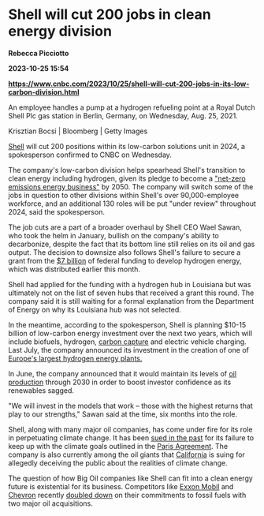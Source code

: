 # Shell will cut 200 jobs in clean energy division
**Rebecca Picciotto**

**2023-10-25 15:54**

**https://www.cnbc.com/2023/10/25/shell-will-cut-200-jobs-in-its-low-carbon-division.html**

An employee handles a pump at a hydrogen refueling point at a Royal Dutch Shell Plc gas station in Berlin, Germany, on Wednesday, Aug. 25, 2021.

Krisztian Bocsi | Bloomberg | Getty Images

[Shell](https://www.cnbc.com/quotes/SHEL-GB/) will cut 200 positions within its low-carbon solutions unit in 2024, a spokesperson confirmed to CNBC on Wednesday.

The company's low-carbon division helps spearhead Shell's transition to clean energy including hydrogen, given its pledge to become a ["net-zero emissions energy business"](https://www.cnbc.com/2022/07/07/shell-boosts-oil-and-gas-asset-value-as-refining-soars.html) by 2050. The company will switch some of the jobs in question to other divisions within Shell's over 90,000-employee workforce, and an additional 130 roles will be put "under review" throughout 2024, said the spokesperson.

The job cuts are a part of a broader overhaul by Shell CEO Wael Sawan, who took the helm in January, bullish on the company's ability to decarbonize, despite the fact that its bottom line still relies on its oil and gas output. The decision to downsize also follows Shell's failure to secure a grant from the [$7 billion](https://www.cnbc.com/2023/10/13/bidens-hydrogen-hubs-will-get-7-billion-california-houston-more.html) of federal funding to develop hydrogen energy, which was distributed earlier this month.

Shell had applied for the funding with a hydrogen hub in Louisiana but was ultimately not on the list of seven hubs that received a grant this round. The company said it is still waiting for a formal explanation from the Department of Energy on why its Louisiana hub was not selected.

In the meantime, according to the spokesperson, Shell is planning $10-15 billion of low-carbon energy investment over the next two years, which will include biofuels, hydrogen, [carbon capture](https://www.cnbc.com/2022/01/24/shell-ccs-facility-in-canada-emits-more-than-it-captures-study-says.html) and electric vehicle charging. Last July, the company announced its investment in the creation of one of [Europe's largest hydrogen energy plants.](https://www.cnbc.com/2022/07/07/shell-to-build-europes-largest-renewable-hydrogen-plant.html)

In June, the company announced that it would maintain its levels of [oil production](https://www.cnbc.com/2023/06/14/shell-boosts-dividend-by-15percent-maintains-oil-output-through-to-2030.html) through 2030 in order to boost investor confidence as its renewables sagged.

"We will invest in the models that work – those with the highest returns that play to our strengths," Sawan said at the time, six months into the role.

Shell, along with many major oil companies, has come under fire for its role in perpetuating climate change. It has been [sued in the past](https://www.cnbc.com/2022/07/07/shell-boosts-oil-and-gas-asset-value-as-refining-soars.html) for its failure to keep up with the climate goals outlined in the [Paris Agreement](https://www.cnbc.com/2015/12/13/paris-climate-agreement-all-you-need-to-know.html). The company is also currently among the oil giants that [California](https://www.cnbc.com/2023/09/18/california-sues-chevron-exxon-oil-giants-on-climate-change-deception.html) is suing for allegedly deceiving the public about the realities of climate change.

The question of how Big Oil companies like Shell can fit into a clean energy future is existential for its business. Competitors like [Exxon Mobil](https://www.cnbc.com/quotes/XOM/) and [Chevron](https://www.cnbc.com/quotes/CVX/) recently [doubled down](https://www.cnbc.com/2023/10/25/why-exxon-chevron-are-doubling-down-on-fossil-fuel-energy.html) on their commitments to fossil fuels with two major oil acquisitions.